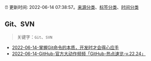 :alarm_clock: 更新时间: 2022-06-14 07:38:57。[来源分类](../README.md)、[标签分类](../TAGS.md)、[时间分类](../TIMELINE.md)

## Git、SVN


> 关键字：`Git`、`SVN`



- [2022-06-14-掌握Git命令的本质，开发时才会得心应手](https://toutiao.io/k/0xhsmqi) 
- [2022-06-14-GitHub-官方大动作频频「GitHub-热点速览-v.22.24」](https://toutiao.io/k/hcjthnp) 